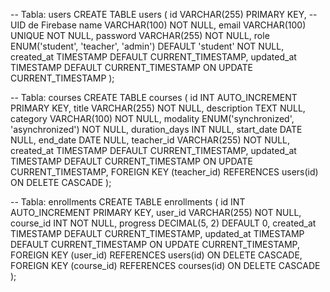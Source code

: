 -- Tabla: users
CREATE TABLE users (
    id VARCHAR(255) PRIMARY KEY, -- UID de Firebase
    name VARCHAR(100) NOT NULL,
    email VARCHAR(100) UNIQUE NOT NULL,
    password VARCHAR(255) NOT NULL,
    role ENUM('student', 'teacher', 'admin') DEFAULT 'student' NOT NULL,
    created_at TIMESTAMP DEFAULT CURRENT_TIMESTAMP,
    updated_at TIMESTAMP DEFAULT CURRENT_TIMESTAMP ON UPDATE CURRENT_TIMESTAMP
);

-- Tabla: courses
CREATE TABLE courses (
    id INT AUTO_INCREMENT PRIMARY KEY,
    title VARCHAR(255) NOT NULL,
    description TEXT NULL,
    category VARCHAR(100) NOT NULL,
    modality ENUM('synchronized', 'asynchronized') NOT NULL,
    duration_days INT NULL,
    start_date DATE NULL,
    end_date DATE NULL,
    teacher_id VARCHAR(255) NOT NULL,
    created_at TIMESTAMP DEFAULT CURRENT_TIMESTAMP,
    updated_at TIMESTAMP DEFAULT CURRENT_TIMESTAMP ON UPDATE CURRENT_TIMESTAMP,
    FOREIGN KEY (teacher_id) REFERENCES users(id) ON DELETE CASCADE
);

-- Tabla: enrollments
CREATE TABLE enrollments (
    id INT AUTO_INCREMENT PRIMARY KEY,
    user_id VARCHAR(255) NOT NULL,
    course_id INT NOT NULL,
    progress DECIMAL(5, 2) DEFAULT 0,
    created_at TIMESTAMP DEFAULT CURRENT_TIMESTAMP,
    updated_at TIMESTAMP DEFAULT CURRENT_TIMESTAMP ON UPDATE CURRENT_TIMESTAMP,
    FOREIGN KEY (user_id) REFERENCES users(id) ON DELETE CASCADE,
    FOREIGN KEY (course_id) REFERENCES courses(id) ON DELETE CASCADE
);
